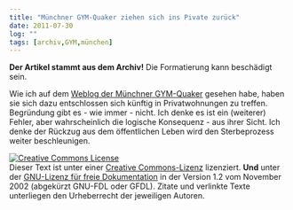 ```yaml
---
title: "Münchner GYM-Quaker ziehen sich ins Pivate zurück"
date: 2011-07-30
log: ""
tags: [archiv,GYM,münchen]
---
```

**Der Artikel stammt aus dem Archiv!** Die Formatierung kann beschädigt sein.

Wie ich auf dem <a href="http://munichquakers.blogspot.com/">Weblog der Münchner GYM-Quaker</a> gesehen habe, haben sie sich dazu entschlossen sich künftig in Privatwohnungen zu treffen. Begründung gibt es - wie immer - nicht. Ich denke es ist ein (weiterer) Fehler, aber wahrscheinlich die logische Konsequenz - aus ihrer Sicht.  Ich denke der Rückzug aus dem öffentlichen Leben wird den Sterbeprozess weiter beschleunigen. 


<a href="http://creativecommons.org/licenses/by-sa/3.0/de/" rel="license"><img src="http://i.creativecommons.org/l/by-sa/3.0/de/88x31.png" style="border-width: 0pt;" alt="Creative Commons License" /></a><br />
Dieser <span rel="dc:type" href="http://purl.org/dc/dcmitype/Text" xmlns:dc="http://purl.org/dc/elements/1.1/">Text</span> ist unter einer <a href="http://creativecommons.org/licenses/by-sa/3.0/de/" rel="license">Creative Commons-Lizenz</a> lizenziert. **Und** unter der <a href="http://de.wikipedia.org/wiki/GFDL">GNU-Lizenz f&uuml;r freie Dokumentation</a> in der Version 1.2 vom November 2002 (abgek&uuml;rzt GNU-FDL oder GFDL). Zitate und verlinkte Texte unterliegen den Urheberrecht der jeweiligen Autoren.
